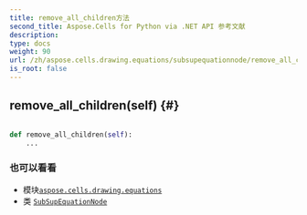 ```yaml
---
title: remove_all_children方法
second_title: Aspose.Cells for Python via .NET API 参考文献
description:
type: docs
weight: 90
url: /zh/aspose.cells.drawing.equations/subsupequationnode/remove_all_children/
is_root: false
---
```

##  remove_all_children(self) {#}




```python

def remove_all_children(self):
    ...
```





### 也可以看看
* 模块[`aspose.cells.drawing.equations`](../../)
* 类 [`SubSupEquationNode`](/cells/python-net/zh/aspose.cells.drawing.equations/subsupequationnode)
